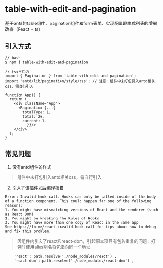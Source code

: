 # table-with-edit-and-pagination

基于antd的table组件、pagination组件和form表单，实现配置即生成列表的增删改查（React + ts）

## 引入方式

```
// bash
$ npm i table-with-edit-and-pagination
```

```
// tsx文件内
import { Pagination } from 'table-with-edit-and-pagination';
import 'antd/lib/pagination/style/css'; // 注意：组件中未打包引入antd相关css，需自行引入

function App() {
  return (
    <div className="App">
      <Pagination {...{
        totalType: 1,
        total: 26,
        current: 1,
          }}/>
    </div>
  );
}
```

## 常见问题

1. 没有antd组件的样式
> 组件中未打包引入antd相关css，需自行引入
2. 引入了该插件以后编译报错

```
Error: Invalid hook call. Hooks can only be called inside of the body of a function component. This could happen for one of the following reasons:
1. You might have mismatching versions of React and the renderer (such as React DOM)
2. You might be breaking the Rules of Hooks
3. You might have more than one copy of React in the same app
See https://fb.me/react-invalid-hook-call for tips about how to debug and fix this problem.
```
> 因组件内引入了react和react-dom，引起原本项目有包名重复的问题：打包时使用alias别名将包指向同一个地址

```
    'react': path.resolve('./node_modules/react') ,
    'react-dom': path.resolve('./node_modules/react-dom') ,
```
